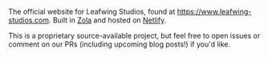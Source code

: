 The official website for Leafwing Studios, found at https://www.leafwing-studios.com. Built in [Zola](https://www.getzola.org/) and hosted on [Netlify](https://www.netlify.com/).

This is a proprietary source-available project, but feel free to open issues or comment on our PRs (including upcoming blog posts!) if you'd like.
